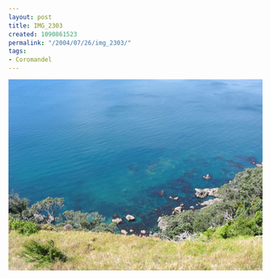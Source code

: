 ```yaml
---
layout: post
title: IMG_2303
created: 1090861523
permalink: "/2004/07/26/img_2303/"
tags:
- Coromandel
---
```


<img src="/image/images/img_2303-768.jpg"/>

